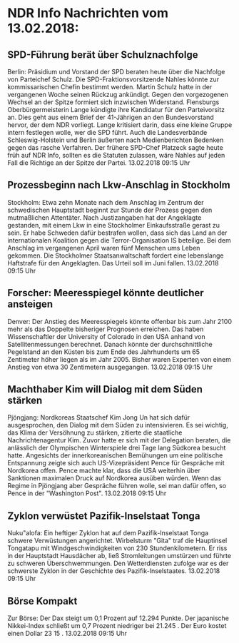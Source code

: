 # NDR Info Nachrichten vom 13.02.2018:


## SPD-Führung berät über Schulznachfolge
Berlin:	Präsidium und Vorstand der SPD beraten heute über die Nachfolge von Parteichef Schulz. Die SPD-Fraktionsvorsitzende Nahles könnte zur kommissarischen Chefin bestimmt werden. Martin Schulz hatte in der vergangenen Woche seinen Rückzug ankündigt. Gegen den vorgezogenen Wechsel an der Spitze formiert sich inzwischen Widerstand. Flensburgs Oberbürgermeisterin Lange kündigte ihre Kandidatur für den Parteivorsitz an. Dies geht aus einem Brief der 41-Jährigen an den Bundesvorstand hervor, der dem NDR vorliegt. Lange kritisiert darin, dass eine kleine Gruppe intern festlegen wolle, wer die SPD führt. Auch die Landesverbände Schleswig-Holstein und Berlin äußerten nach Medienberichten Bedenken gegen das rasche Verfahren. Der frühere SPD-Chef Platzeck sagte heute früh auf NDR Info, sollten es die Statuten zulassen, wäre Nahles auf jeden Fall die Richtige an der Spitze der Partei. 13.02.2018 09:15 Uhr 

## Prozessbeginn nach Lkw-Anschlag in Stockholm
Stockholm: Etwa zehn Monate nach dem Anschlag im Zentrum der schwedischen Hauptstadt beginnt zur Stunde der Prozess gegen den mutmaßlichen Attentäter. Nach Justizangaben hat der Angeklagte gestanden, mit einem Lkw in eine Stockholmer Einkaufsstraße gerast zu sein. Er habe Schweden dafür bestrafen wollen, dass sich das Land an der internationalen Koalition gegen die Terror-Organisation IS beteilige. Bei dem Anschlag im vergangenen April waren fünf Menschen ums Leben gekommen. Die Stockholmer Staatsanwaltschaft fordert eine lebenslange Haftstrafe für den Angeklagten. Das Urteil soll im Juni fallen. 13.02.2018 09:15 Uhr 

## Forscher: Meeresspiegel könnte deutlicher ansteigen
Denver: Der Anstieg des Meeresspiegels könnte offenbar bis zum Jahr 2100 mehr als das Doppelte bisheriger Prognosen erreichen. Das haben Wissenschaftler der University of Colorado in den USA anhand von Satellitenmessungen berechnet. Danach könnte der durchschnittliche Pegelstand an den Küsten bis zum Ende des Jahrhunderts um 65 Zentimeter höher liegen als im Jahr 2005. Bisher waren Experten von einem Anstieg von etwa 30 Zentimetern ausgegangen. 13.02.2018 09:15 Uhr 

## Machthaber Kim will Dialog mit dem Süden stärken
Pjöngjang: Nordkoreas Staatschef Kim Jong Un hat sich dafür ausgesprochen, den Dialog mit dem Süden zu intensivieren. Es sei wichtig, das Klima der Versöhnung zu stärken, zitierte die staatliche Nachrichtenagentur Kim. Zuvor hatte er sich mit der Delegation beraten, die anlässlich der Olympischen Winterspiele drei Tage lang Südkorea besucht hatte. Angesichts der innerkoreanischen Bemühungen um eine politische Entspannung zeigte sich auch US-Vizepräsident Pence für Gespräche mit Nordkorea offen. Pence machte klar, dass die USA weiterhin über Sanktionen maximalen Druck auf Nordkorea ausüben würden. Wenn das Regime in Pjöngjang aber Gespräche führen wolle, sei man dafür offen, so Pence in der "Washington Post". 13.02.2018 09:15 Uhr 

## Zyklon verwüstet Pazifik-Inselstaat Tonga
Nuku"alofa: Ein heftiger Zyklon hat auf dem Pazifik-Inselstaat Tonga schwere Verwüstungen angerichtet. Wirbelsturm "Gita" traf die Hauptinsel Tongatapu mit Windgeschwindigkeiten von 230 Stundenkilometern. Er riss in der Hauptstadt Hausdächer ab, ließ Stromleitungen umstürzen und führte zu schweren Überschwemmungen. Den Wetterdiensten zufolge war es der schwerste Zyklon in der Geschichte des Pazifik-Inselstaates. 13.02.2018 09:15 Uhr 

## Börse Kompakt
Zur Börse: Der Dax steigt um  0,1  Prozent auf  12.294  Punkte. Der japanische Nikkei-Index schließt um  0,7  Prozent niedriger bei  21.245 . Der Euro kostet einen Dollar  23 15 . 13.02.2018 09:15 Uhr 
